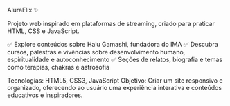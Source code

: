 AluraFlix ✨

Projeto web inspirado em plataformas de streaming, criado para praticar HTML, CSS e JavaScript.

✅ Explore conteúdos sobre Halu Gamashi, fundadora do IMA
✅ Descubra cursos, palestras e vivências sobre desenvolvimento humano, espiritualidade e autoconhecimento
✅ Seções de relatos, biografia e temas como terapias, chakras e astrosofia

Tecnologias: HTML5, CSS3, JavaScript
Objetivo: Criar um site responsivo e organizado, oferecendo ao usuário uma experiência interativa e conteúdos educativos e inspiradores.

